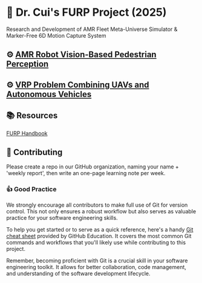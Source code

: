 
# :robot: Dr. Cui's FURP Project (2025)
Research and Development of AMR Fleet Meta-Universe Simulator & Marker-Free 6D Motion Capture System 

## :gear: [AMR Robot Vision-Based Pedestrian Perception](https://github.com/Dr-Cui-s-2025-FURP/AMR-robot-pedestrian-perception)
## :gear: [VRP Problem Combining UAVs and Autonomous Vehicles](https://github.com/Dr-Cui-s-2025-FURP/VRP-Problem-Combining-UAVs-and-Autonomous-Vehicles)
 
 
## :books: Resources
[FURP Handbook](https://github.com/Dr-Cui-s-2025-FURP/FURP-Handbook)


## :raising_hand: Contributing
Please create a repo in our GitHub organization, naming your name + 'weekly report', then write an one-page learning note per week.

### :thumbsup: Good Practice
We strongly encourage all contributors to make full use of Git for version control. This not only ensures a robust workflow but also serves as valuable practice for your software engineering skills.

To help you get started or to serve as a quick reference, here's a handy [Git cheat sheet](https://education.github.com/git-cheat-sheet-education.pdf) provided by GitHub Education. It covers the most common Git commands and workflows that you'll likely use while contributing to this project.

Remember, becoming proficient with Git is a crucial skill in your software engineering toolkit. It allows for better collaboration, code management, and understanding of the software development lifecycle. 
